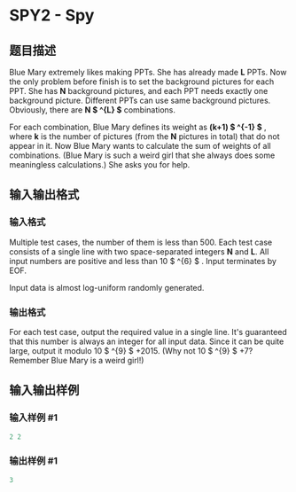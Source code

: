 # SPY2 - Spy

## 题目描述

Blue Mary extremely likes making PPTs. She has already made **L** PPTs. Now the only problem before finish is to set the background pictures for each PPT. She has **N** background pictures, and each PPT needs exactly one background picture. Different PPTs can use same background pictures. Obviously, there are **N $ ^{L} $** combinations.

For each combination, Blue Mary defines its weight as **(k+1) $ ^{-1} $** , where **k** is the number of pictures (from the **N** pictures in total) that do not appear in it. Now Blue Mary wants to calculate the sum of weights of all combinations. (Blue Mary is such a weird girl that she always does some meaningless calculations.) She asks you for help.

## 输入输出格式

### 输入格式

Multiple test cases, the number of them is less than 500. Each test case consists of a single line with two space-separated integers **N** and **L**. All input numbers are positive and less than 10 $ ^{6} $ . Input terminates by EOF.

Input data is almost log-uniform randomly generated.

### 输出格式

For each test case, output the required value in a single line. It's guaranteed that this number is always an integer for all input data. Since it can be quite large, output it modulo 10 $ ^{9} $ +2015. (Why not 10 $ ^{9} $ +7? Remember Blue Mary is a weird girl!)

## 输入输出样例

### 输入样例 #1

```cpp
2 2
```


### 输出样例 #1

```cpp
3
```


